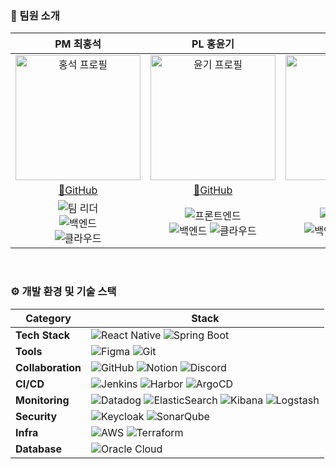 ### 🤼 팀원 소개

|PM 최홍석|PL 홍윤기|서민지|이노운|장송하|전수민|
|:---:|:---:|:---:|:---:|:---:|:---:|
|<img alt="홍석 프로필" src="https://avatars.githubusercontent.com/u/129854575?v=4" width="200" height="200">|<img width="200" height="200" alt="윤기 프로필" src="https://avatars.githubusercontent.com/u/81303136?v=4">|<img width="200" height="200" alt="민지 프로필" src="https://avatars.githubusercontent.com/u/124131845?v=4">|<img width="200" height="200" alt="노운 프로필" src="https://avatars.githubusercontent.com/u/59138974?v=4">|<img width="200" height="200" alt="송하 프로필" src="https://avatars.githubusercontent.com/u/87272634?v=4">|<img width="200" height="200" alt="수민 프로필" src="https://avatars.githubusercontent.com/u/218750309?v=4">|
|[🔗GitHub](https://github.com/ChatHongPT)|[🔗GitHub](https://github.com/yunkihong-dev)|[🔗GitHub](https://github.com/menzzi)|[🔗GitHub](https://github.com/GodNowoon)|[🔗GitHub](https://github.com/songhajang)|[🔗GitHub](https://github.com/Jsumin07)|
| <img alt="팀 리더" src="https://img.shields.io/badge/Team%20Leader-yellow"><br /><img alt="백엔드" src="https://img.shields.io/badge/Backend-blue"><br /> <img alt="클라우드" src="https://img.shields.io/badge/Cloud%20Engineer-brightorange">| <img alt="프론트엔드" src="https://img.shields.io/badge/Frontend-brightgreen"><br /> <img alt="백엔드" src="https://img.shields.io/badge/Backend-blue"> <img alt="클라우드" src="https://img.shields.io/badge/Cloud%20Engineer-brightorange">|<img alt="프론트엔드" src="https://img.shields.io/badge/Frontend-brightgreen"><br /> <img alt="백엔드" src="https://img.shields.io/badge/Backend-blue"> <img alt="클라우드" src="https://img.shields.io/badge/Cloud%20Engineer-brightorange">|<img alt="프론트엔드" src="https://img.shields.io/badge/Frontend-brightgreen"><br /> <img alt="백엔드" src="https://img.shields.io/badge/Backend-blue"> <img alt="클라우드" src="https://img.shields.io/badge/Cloud%20Engineer-brightorange">|<img alt="프론트엔드" src="https://img.shields.io/badge/Frontend-brightgreen"><br /> <img alt="백엔드" src="https://img.shields.io/badge/Backend-blue"> <img alt="클라우드" src="https://img.shields.io/badge/Cloud%20Engineer-brightorange">|<img alt="프론트엔드" src="https://img.shields.io/badge/Frontend-brightgreen"><br /> <img alt="백엔드" src="https://img.shields.io/badge/Backend-blue"> <img alt="클라우드" src="https://img.shields.io/badge/Cloud%20Engineer-brightorange">|

<br>

### ⚙️ 개발 환경 및 기술 스택

| Category | Stack |
|----------|-------|
| **Tech Stack** | ![React Native](https://img.shields.io/badge/React_Native-61DAFB?style=for-the-badge&logo=react&logoColor=black) ![Spring Boot](https://img.shields.io/badge/Spring_Boot-6DB33F?style=for-the-badge&logo=springboot&logoColor=white) |
| **Tools** | ![Figma](https://img.shields.io/badge/Figma-F24E1E?style=for-the-badge&logo=figma&logoColor=white) ![Git](https://img.shields.io/badge/Git-F05032?style=for-the-badge&logo=git&logoColor=white) |
| **Collaboration** | ![GitHub](https://img.shields.io/badge/GitHub-181717?style=for-the-badge&logo=github&logoColor=white) ![Notion](https://img.shields.io/badge/Notion-000000?style=for-the-badge&logo=notion&logoColor=white) ![Discord](https://img.shields.io/badge/Discord-5865F2?style=for-the-badge&logo=discord&logoColor=white) |
| **CI/CD** | ![Jenkins](https://img.shields.io/badge/Jenkins-D24939?style=for-the-badge&logo=jenkins&logoColor=white) ![Harbor](https://img.shields.io/badge/Harbor-60B932?style=for-the-badge&logo=harbor&logoColor=white) ![ArgoCD](https://img.shields.io/badge/ArgoCD-EF7B4D?style=for-the-badge&logo=argo&logoColor=white) |
| **Monitoring** | ![Datadog](https://img.shields.io/badge/Datadog-632CA6?style=for-the-badge&logo=datadog&logoColor=white) ![ElasticSearch](https://img.shields.io/badge/ElasticSearch-005571?style=for-the-badge&logo=elasticsearch&logoColor=white) ![Kibana](https://img.shields.io/badge/Kibana-E8478B?style=for-the-badge&logo=kibana&logoColor=white) ![Logstash](https://img.shields.io/badge/Logstash-005571?style=for-the-badge&logo=logstash&logoColor=white) |
| **Security** | ![Keycloak](https://img.shields.io/badge/Keycloak-2C2255?style=for-the-badge&logo=keycloak&logoColor=white) ![SonarQube](https://img.shields.io/badge/SonarQube-4E9BCD?style=for-the-badge&logo=sonarqube&logoColor=white) |
| **Infra** | ![AWS](https://img.shields.io/badge/AWS-232F3E?style=for-the-badge&logo=amazonaws&logoColor=white) ![Terraform](https://img.shields.io/badge/Terraform-844FBA?style=for-the-badge&logo=terraform&logoColor=white) |
| **Database** | ![Oracle Cloud](https://img.shields.io/badge/Oracle_Cloud-F80000?style=for-the-badge&logo=oracle&logoColor=white) |
